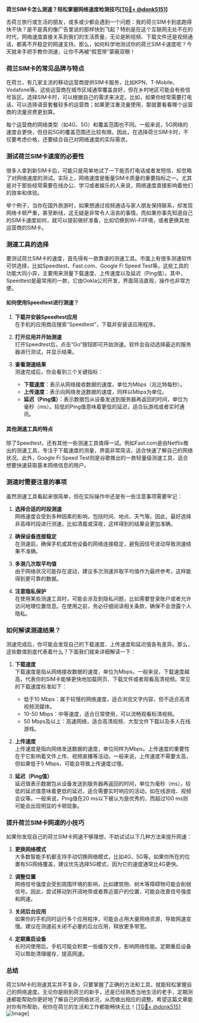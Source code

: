 **荷兰SIM卡怎么测速？轻松掌握网络速度检测技巧[[TG💪+ @donk5151](https://t.me/s/donk5151)]**

去荷兰旅行或生活的朋友，或多或少都会遇到一个问题：我的荷兰SIM卡到底跑得快不快？是不是真的像广告里说的那样快到飞起？特别是在这个互联网无处不在的时代，网络速度直接关系到我们的生活质量，无论是刷视频、下载文件还是视频通话，都离不开稳定的网速支持。那么，如何科学地测试你的荷兰SIM卡速度呢？今天就来手把手教你测速，让你不再被“假宽带”蒙蔽双眼！

### 荷兰SIM卡的常见品牌与特点

在荷兰，有几家主流的移动运营商提供SIM卡服务，比如KPN、T-Mobile、Vodafone等。这些运营商在城市区域通常覆盖良好，但在乡村地区可能会有些信号盲区。选择SIM卡时，可以根据自己的需求来决定。比如，如果你经常需要打电话，可以选择语音套餐较多的运营商；如果更注重流量使用，那就要看看哪个运营商的流量资费更划算。

每个运营商的网络类型（如4G、5G）和覆盖范围也不同。一般来说，5G网络的速度会更快，但目前5G的覆盖范围还比较有限。因此，在选择荷兰SIM卡时，不仅要考虑价格，还要结合自己对网络速度的实际需求。

### 测试荷兰SIM卡速度的必要性

很多人拿到新SIM卡后，可能只是简单地试了一下能否打电话或者发短信，却忽略了对网络速度的测试。实际上，网络速度是衡量SIM卡质量的重要指标之一。尤其是对于那些经常需要在线办公、学习或者娱乐的人来说，网络速度直接影响着他们的效率和体验。

举个例子，当你在国外旅游时，如果想通过视频通话与家人朋友保持联系，却发现网络卡顿严重，甚至断线，这无疑是非常令人沮丧的事情。而如果你事先知道自己的SIM卡速度如何，就可以提前做好准备，比如切换到Wi-Fi环境，或者更换其他运营商的SIM卡。

### 测速工具的选择

要测试荷兰SIM卡的速度，首先得有一款靠谱的测速工具。市面上有很多测速软件可供选择，比如Speedtest、Fast.com、Google Fi Speed Test等。这些工具的功能大同小异，主要用来测量下载速度、上传速度以及延迟（Ping值）。其中，Speedtest是最常用的一款，它由Ookla公司开发，界面简洁直观，操作也非常方便。

#### 如何使用Speedtest进行测速？

1. **下载并安装Speedtest应用**  
   在手机的应用商店搜索“Speedtest”，下载并安装该应用程序。
   
2. **打开应用并开始测速**  
   打开Speedtest后，点击“Go”按钮即可开始测速。软件会自动选择最近的服务器进行测试，并显示结果。

3. **查看测速结果**  
   测速完成后，你会看到三个关键指标：
   - **下载速度**：表示从网络接收数据的速度，单位为Mbps（兆比特每秒）。
   - **上传速度**：表示向网络发送数据的速度，同样以Mbps为单位。
   - **延迟（Ping值）**：表示数据包从设备发送到服务器再返回的时间，单位为毫秒（ms）。较低的Ping值意味着更低的延迟，适合玩游戏或者实时通讯。

#### 其他测速工具的特点

除了Speedtest，还有其他一些测速工具值得一试。例如Fast.com是由Netflix推出的测速工具，专注于下载速度的测量，界面非常简洁，适合快速了解自己的网络状况。此外，Google Fi Speed Test则是谷歌推出的一款轻量级测速工具，适合想要快速获取基本网络信息的用户。

### 测速时需要注意的事项

虽然测速工具看起来很简单，但在实际操作中还是有一些注意事项需要牢记：

1. **选择合适的时段测速**  
   网络速度会受到多种因素的影响，包括时间、地点、天气等。因此，最好选择非高峰时段进行测速，比如清晨或深夜，这样得到的结果会更加准确。

2. **确保设备连接稳定**  
   在测速前，确保手机或其他设备的网络连接稳定，避免因信号波动导致测速结果不准确。

3. **多测几次取平均值**  
   由于网络状况可能存在波动，建议多次测速并取平均值作为最终参考，这样能得到更可靠的数据。

4. **注意隐私保护**  
   在使用某些测速工具时，可能会涉及到隐私问题，比如需要登录账户或者允许访问地理位置信息。在使用之前，务必仔细阅读相关条款，确保不会泄露个人隐私。

### 如何解读测速结果？

测速完成后，你可能会发现自己的下载速度、上传速度和延迟值各有差异。那么，这些数值到底代表着什么？下面我们就来详细解读一下：

1. **下载速度**  
   下载速度是指从网络接收数据的速度，单位为Mbps。一般来说，下载速度越高，代表你的SIM卡能够更快地加载网页、下载文件或者观看高清视频。常见的下载速度标准如下：
   - 低于10 Mbps：属于较慢的网络速度，适合浏览文字内容，但不适合高清视频流媒体。
   - 10-50 Mbps：中等速度，适合日常使用，可以流畅观看标清视频。
   - 50 Mbps及以上：高速网络，适合高清视频、大型文件下载以及多人在线游戏。

2. **上传速度**  
   上传速度是指向网络发送数据的速度，单位同样为Mbps。上传速度的重要性在于它影响着文件上传、视频直播等活动。一般来说，上传速度不需要太高，但如果低于5 Mbps，可能会导致上传速度过慢。

3. **延迟（Ping值）**  
   延迟值表示数据包从设备发送到服务器再返回的时间，单位为毫秒（ms）。较低的延迟值意味着更低的延迟，适合需要实时响应的活动，如在线游戏、视频会议等。一般来说，Ping值在20 ms以下被认为是优秀的，而超过100 ms则可能会出现明显的卡顿现象。

### 提升荷兰SIM卡网速的小技巧

如果你发现自己的荷兰SIM卡网速不够理想，不妨试试以下几种方法来提升网速：

1. **更换网络模式**  
   大多数智能手机都支持手动切换网络模式，比如4G、5G等。如果你所在的位置有5G网络覆盖，建议优先选择5G模式，因为它的速度通常比4G更快。

2. **调整位置**  
   网络信号强度会受到周围环境的影响，比如建筑物、树木等障碍物可能会削弱信号。因此，尝试移动到开阔地带或者靠近窗户的位置，可能会改善信号强度和网速。

3. **关闭后台应用**  
   如果你的手机同时运行多个应用程序，可能会占用大量网络资源，导致网速变慢。建议在测速前关闭不必要的后台应用，释放更多带宽。

4. **定期重启设备**  
   长时间使用后，手机可能会积累一些缓存文件，影响网络性能。定期重启设备可以帮助清理缓存，提高网速。

### 总结

荷兰SIM卡的测速其实并不复杂，只要掌握了正确的方法和工具，就能轻松掌握自己的网络速度。无论你是刚到荷兰的新手，还是已经熟悉当地生活的老手，定期测速都能帮助你更好地了解自己的网络状况，从而做出相应的调整。希望这篇文章能对你有所帮助，祝你在荷兰的生活和工作都能畅快无比！[[TG💪+ @donk5151](https://t.me/s/donk5151) ![Image](https://i.postimg.cc/rwNCRYN7/Snipaste-2025-04-30-17-27-05.png)]
